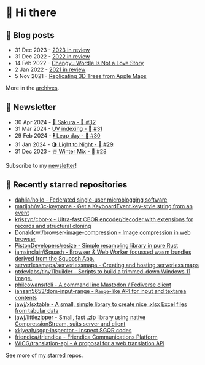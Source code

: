 # 👋 Hi there

## 📝 Blog posts

<!-- feed start -->
- 31 Dec 2023 - [2023 in review](https://cheeaun.com/blog/2023/12/2023-in-review/)
- 31 Dec 2022 - [2022 in review](https://cheeaun.com/blog/2022/12/2022-in-review/)
- 14 Feb 2022 - [Chengyu Wordle Is Not a Love Story](https://cheeaun.com/blog/2022/02/chengyu-wordle-is-not-a-love-story/)
- 2 Jan 2022 - [2021 in review](https://cheeaun.com/blog/2022/01/2021-in-review/)
- 5 Nov 2021 - [Replicating 3D Trees from Apple Maps](https://cheeaun.com/blog/2021/11/replicating-3d-trees-apple-maps/)
<!-- feed end -->

More in the [archives](https://cheeaun.com/blog/archives/).

## 📰 Newsletter

<!-- newsletter start -->
- 30 Apr 2024 - [🌸 Sakura - 🥫 #32](https://cheeaun.substack.com/p/sakura-32)
- 31 Mar 2024 - [UV indexing - 🥫 #31](https://cheeaun.substack.com/p/uv-indexing-31)
- 29 Feb 2024 - [🕴️ Leap day - 🥫 #30](https://cheeaun.substack.com/p/leap-day-30)
- 31 Jan 2024 - [🌗 Light to Night - 🥫 #29](https://cheeaun.substack.com/p/light-to-night-29)
- 31 Dec 2023 - [☃️ Winter Mix - 🥫 #28](https://cheeaun.substack.com/p/winter-mix-28)
<!-- newsletter end -->

Subscribe to my [newsletter](https://cheeaun.substack.com/)!

## 🌟 Recently starred repositories

<!-- starred repos start -->
- [dahlia/hollo - Federated single-user microblogging software](https://github.com/dahlia/hollo)
- [marijnh/w3c-keyname - Get a KeyboardEvent.key-style string from an event](https://github.com/marijnh/w3c-keyname)
- [kriszyp/cbor-x - Ultra-fast CBOR encoder/decoder with extensions for records and structural cloning](https://github.com/kriszyp/cbor-x)
- [Donaldcwl/browser-image-compression - Image compression in web browser](https://github.com/Donaldcwl/browser-image-compression)
- [PistonDevelopers/resize - Simple resampling library in pure Rust](https://github.com/PistonDevelopers/resize)
- [jamsinclair/jSquash - Browser & Web Worker focussed wasm bundles derived from the Squoosh App.](https://github.com/jamsinclair/jSquash)
- [serverlessmaps/serverlessmaps - Creating and hosting serverless maps](https://github.com/serverlessmaps/serverlessmaps)
- [ntdevlabs/tiny11builder - Scripts to build a trimmed-down Windows 11 image.](https://github.com/ntdevlabs/tiny11builder)
- [philcowans/fcli - A command line Mastodon / Fediverse client](https://github.com/philcowans/fcli)
- [iansan5653/dom-input-range - `Range`-like API for input and textarea contents](https://github.com/iansan5653/dom-input-range)
- [jawj/xlsxtable - A small, simple library to create nice .xlsx Excel files from tabular data](https://github.com/jawj/xlsxtable)
- [jawj/littlezipper - Small, fast .zip library using native CompressionStream, suits server and client](https://github.com/jawj/littlezipper)
- [xkjyeah/sgqr-inspector - Inspect SGQR codes](https://github.com/xkjyeah/sgqr-inspector)
- [friendica/friendica - Friendica Communications Platform](https://github.com/friendica/friendica)
- [WICG/translation-api - A proposal for a web translation API](https://github.com/WICG/translation-api)
<!-- starred repos end -->

See more of [my starred repos](https://github.com/stars/cheeaun/).
